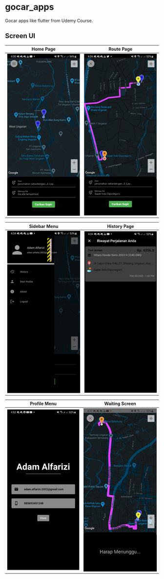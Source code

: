# gocar_apps

Gocar apps like flutter from Udemy Course.

## Screen UI

Home Page | Route Page
--- | --- 
![](https://github.com/admalfrizi/gocar_apps_like_flutter/blob/master/screenshots/Screenshot_20230401_163010.jpg) | ![](https://github.com/admalfrizi/gocar_apps_like_flutter/blob/master/screenshots/Screenshot_20230401_163407.jpg) 

Sidebar Menu | History Page
--- | --- 
![](https://github.com/admalfrizi/gocar_apps_like_flutter/blob/master/screenshots/Screenshot_20230401_163433.jpg) | ![](https://github.com/admalfrizi/gocar_apps_like_flutter/blob/master/screenshots/Screenshot_20230401_163438.jpg) 

Profile Menu | Waiting Screen
--- | --- 
![](https://github.com/admalfrizi/gocar_apps_like_flutter/blob/master/screenshots/Screenshot_20230401_165222.jpg) | ![](https://github.com/admalfrizi/gocar_apps_like_flutter/blob/master/screenshots/Screenshot_20230401_163744.jpg) 
